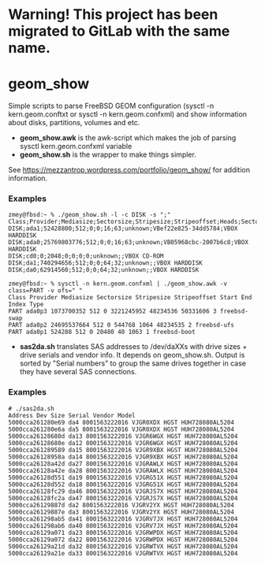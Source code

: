 # Warning! This project has been migrated to GitLab with the same name.

# geom_show
Simple scripts to parse FreeBSD GEOM configuration (sysctl -n kern.geom.conftxt or sysctl -n kern.geom.confxml) and show information about disks, partitions, volumes and etc.

- **geom_show.awk** is the awk-script which makes the job of parsing sysctl kern.geom.confxml variable
- **geom_show.sh** is the wrapper to make things simpler.

See https://mezzantrop.wordpress.com/portfolio/geom_show/ for addition information.

### Examples
```
zmey@fbsd:~ % ./geom_show.sh -l -c DISK -s ";"
Class;Provider;Mediasize;Sectorsize;Stripesize;Stripeoffset;Heads;Sectors;RPM;Ident;Description
DISK;ada1;52428800;512;0;0;16;63;unknown;VBef22e825-34dd5784;VBOX HARDDISK
DISK;ada0;25769803776;512;0;0;16;63;unknown;VB05968cbc-2007b6c8;VBOX HARDDISK
DISK;cd0;0;2048;0;0;0;0;unknown;;VBOX CD-ROM
DISK;da1;740294656;512;0;0;64;32;unknown;;VBOX HARDDISK
DISK;da0;62914560;512;0;0;64;32;unknown;;VBOX HARDDISK

zmey@fbsd:~ % sysctl -n kern.geom.confxml | ./geom_show.awk -v class=PART -v ofs=" "
Class Provider Mediasize Sectorsize Stripesize Stripeoffset Start End Index Type
PART ada0p3 1073700352 512 0 3221245952 48234536 50331606 3 freebsd-swap
PART ada0p2 24695537664 512 0 544768 1064 48234535 2 freebsd-ufs
PART ada0p1 524288 512 0 20480 40 1063 1 freebsd-boot
```

- **sas2da.sh** translates SAS addresses to /dev/daXXs with drive sizes + drive serials and vendor info. It depends on geom_show.sh. Output is sorted by "Serial numbers" to group the same drives together in case they have several SAS connections.

### Examples
```
# ./sas2da.sh
Address Dev Size Serial Vendor Model
5000cca261280e69 da4 8001563222016 VJGR0XDX HGST HUH728080AL5204
5000cca261280e6a da5 8001563222016 VJGR0XDX HGST HUH728080AL5204
5000cca26128680d da13 8001563222016 VJGR6WGX HGST HUH728080AL5204
5000cca26128680e da12 8001563222016 VJGR6WGX HGST HUH728080AL5204
5000cca261289589 da15 8001563222016 VJGR9XBX HGST HUH728080AL5204
5000cca26128958a da14 8001563222016 VJGR9XBX HGST HUH728080AL5204
5000cca26128a42d da27 8001563222016 VJGRAWLX HGST HUH728080AL5204
5000cca26128a42e da28 8001563222016 VJGRAWLX HGST HUH728080AL5204
5000cca26128d551 da19 8001563222016 VJGRG51X HGST HUH728080AL5204
5000cca26128d552 da18 8001563222016 VJGRG51X HGST HUH728080AL5204
5000cca26128fc29 da46 8001563222016 VJGRJS7X HGST HUH728080AL5204
5000cca26128fc2a da47 8001563222016 VJGRJS7X HGST HUH728080AL5204
5000cca26129887d da2 8001563222016 VJGRV2YX HGST HUH728080AL5204
5000cca26129887e da3 8001563222016 VJGRV2YX HGST HUH728080AL5204
5000cca261298ab5 da41 8001563222016 VJGRV7JX HGST HUH728080AL5204
5000cca261298ab6 da40 8001563222016 VJGRV7JX HGST HUH728080AL5204
5000cca26129a071 da23 8001563222016 VJGRWPDX HGST HUH728080AL5204
5000cca26129a072 da22 8001563222016 VJGRWPDX HGST HUH728080AL5204
5000cca26129a21d da32 8001563222016 VJGRWTVX HGST HUH728080AL5204
5000cca26129a21e da33 8001563222016 VJGRWTVX HGST HUH728080AL5204
```
